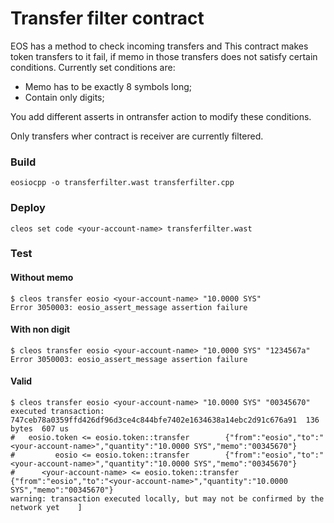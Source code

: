 # Transfer filter contract
EOS has a method to check incoming transfers and This contract makes token transfers to it fail, if memo in those transfers does not
satisfy certain conditions. Currently set conditions are:
* Memo has to be exactly 8 symbols long;
* Contain only digits;

You add different asserts in ontransfer action to modify these conditions.

Only transfers wher contract is receiver are currently filtered.

### Build
```commandline
eosiocpp -o transferfilter.wast transferfilter.cpp
```

### Deploy
```commandline
cleos set code <your-account-name> transferfilter.wast
```

### Test
#### Without memo
```commandline
$ cleos transfer eosio <your-account-name> "10.0000 SYS"
Error 3050003: eosio_assert_message assertion failure
```

#### With non digit
```commandline
$ cleos transfer eosio <your-account-name> "10.0000 SYS" "1234567a"
Error 3050003: eosio_assert_message assertion failure
```

#### Valid
```commandline
$ cleos transfer eosio <your-account-name> "10.0000 SYS" "00345670"
executed transaction: 747ceb78a0359ffd426df96d3ce4c844bfe7402e1634638a14ebc2d91c676a91  136 bytes  607 us
#   eosio.token <= eosio.token::transfer        {"from":"eosio","to":"<your-account-name>","quantity":"10.0000 SYS","memo":"00345670"}
#         eosio <= eosio.token::transfer        {"from":"eosio","to":"<your-account-name>","quantity":"10.0000 SYS","memo":"00345670"}
#      <your-account-name> <= eosio.token::transfer        {"from":"eosio","to":"<your-account-name>","quantity":"10.0000 SYS","memo":"00345670"}
warning: transaction executed locally, but may not be confirmed by the network yet    ]
```
